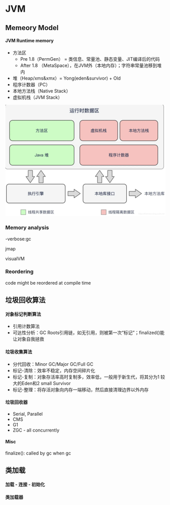 # JVM

## Memeory Model 

#### JVM Runtime memory

* 方法区
  * Pre 1.8（PermGen） = 类信息、常量池、静态变量、JIT编译后的代码
  * After 1.8 （MetaSpace），在JVM外（本地内存）；字符串常量池移到堆内
* 堆（Heap/xms&xmx）= Yong\(eden&survivor\) + Old
* 程序计数器（PC）
* 本地方法栈（Native Stack）
* 虚拟机栈（JVM Stack）

![](../../.gitbook/assets/jvm-runtime.png)

### Memory analysis

-verbose:gc

jmap

visualVM

### Reordering

code might be reordered at compile time

## 垃圾回收算法

#### 对象标记判断算法

* 引用计数算法
* 可达性分析：GC Roots引用链，如无引用，则被第一次“标记”；finalized\(\)能让对象自我拯救

#### 垃圾收集算法

* 分代回收：Minor GC/Major GC/Full GC
* 标记-清除：效率不稳定，内存空间碎片化
* 标记-复制：对象存活率高时复制多，效率低，一般用于新生代，将其分为1  较大的Eden和2 small Survivor
* 标记-整理：将存活对象向内存一端移动，然后直接清理边界以外内存

#### 垃圾回收器

* Serial, Parallel
* CMS
* G1
* ZGC - all concurrently

#### Misc

finalize\(\): called by gc when gc

## 类加载

#### 加载 - 连接 - 初始化

#### 类加载器




